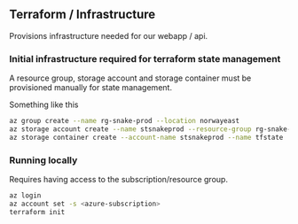 ## Terraform / Infrastructure

Provisions infrastructure needed for our webapp / api.

### Initial infrastructure required for terraform state management

A resource group, storage account and storage container must be provisioned
manually for state management.

Something like this
```sh
az group create --name rg-snake-prod --location norwayeast
az storage account create --name stsnakeprod --resource-group rg-snake-prod
az storage container create --account-name stsnakeprod --name tfstate
```

### Running locally

Requires having access to the subscription/resource group.

```sh
az login
az account set -s <azure-subscription>
terraform init
```
